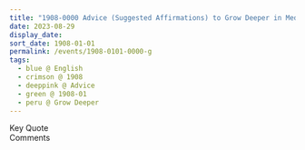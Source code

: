 ```yaml
---
title: "1908-0000 Advice (Suggested Affirmations) to Grow Deeper in Mediation from the book Insights, Inspirations and Eternal Moments, Chapter 6, Page 20 by Yogi Mahajan"
date: 2023-08-29
display_date: 
sort_date: 1908-01-01
permalink: /events/1908-0101-0000-g
tags:
  - blue @ English
  - crimson @ 1908
  - deeppink @ Advice
  - green @ 1908-01
  - peru @ Grow Deeper
---
```


<wave-list>
  <list-title color="green" width="75">Key Quote</list-title>
  <list-item color="BlanchedAlmond"  width="200"></list-item>
  <list-item color="Lavender"></list-item>
  <list-item color="BlanchedAlmond"></list-item>
</wave-list>

<br>

<wave-list>
  <list-title color="green" width="75">Comments</list-title>
  <list-item color="BlanchedAlmond"  width="200"></list-item>
  <list-item color="Lavender"></list-item>
  <list-item color="BlanchedAlmond"></list-item>
</wave-list>